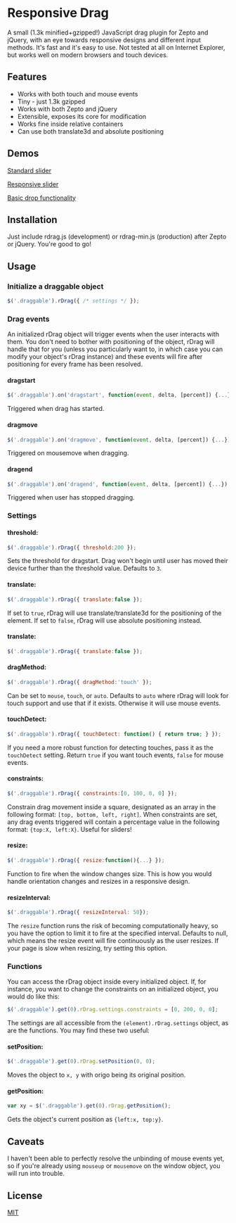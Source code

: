 # Responsive Drag
A small (1.3k minified+gzipped!) JavaScript drag plugin for Zepto and jQuery, with an eye towards responsive designs and different input methods. It's fast and it's easy to use. Not tested at all on Internet Explorer, but works well on modern browsers and touch devices.

## Features
* Works with both touch and mouse events
* Tiny - just 1.3k gzipped
* Works with both Zepto and jQuery
* Extensible, exposes its core for modification
* Works fine inside relative containers
* Can use both translate3d and absolute positioning

## Demos
[Standard slider]

[Responsive slider]

[Basic drop functionality]

## Installation
Just include rdrag.js (development) or rdrag-min.js (production) after Zepto or jQuery. You're good to go!

## Usage
### Initialize a draggable object
```javascript
$('.draggable').rDrag({ /* settings */ });
```


### Drag events
An initialized rDrag object will trigger events when the user interacts with them. You don't need to bother with positioning of the object, rDrag will handle that for you (unless you particularly want to, in which case you can modify your object's rDrag instance) and these events will fire after positioning for every frame has been resolved.

#### dragstart
```javascript
$('.draggable').on('dragstart', function(event, delta, [percent]) {...});
```
Triggered when drag has started.


#### dragmove
```javascript
$('.draggable').on('dragmove', function(event, delta, [percent]) {...});
```
Triggered on mousemove when dragging.


#### dragend
```javascript
$('.draggable').on('dragend', function(event, delta, [percent]) {...});
```
Triggered when user has stopped dragging.


### Settings
#### threshold:
```javascript
$('.draggable').rDrag({ threshold:200 });
```
Sets the threshold for dragstart. Drag won't begin until user has moved their device further than the threshold value. Defaults to `3`.


#### translate:
```javascript
$('.draggable').rDrag({ translate:false });
```
If set to `true`, rDrag will use translate/translate3d for the positioning of the element. If set to `false`, rDrag will use absolute positioning instead.


#### translate:
```javascript
$('.draggable').rDrag({ translate:false });
```


#### dragMethod:
```javascript
$('.draggable').rDrag({ dragMethod:'touch' });
```
Can be set to `mouse`, `touch`, or `auto`. Defaults to `auto` where rDrag will look for touch support and use that if it exists. Otherwise it will use mouse events.


#### touchDetect:
```javascript
$('.draggable').rDrag({ touchDetect: function() { return true; } });
```
If you need a more robust function for detecting touches, pass it as the `touchDetect` setting. Return `true` if you want touch events, `false` for mouse events.


#### constraints:
```javascript
$('.draggable').rDrag({ constraints:[0, 100, 0, 0] });
```
Constrain drag movement inside a square, designated as an array in the following format: `[top, bottom, left, right]`. When constraints are set, any drag events triggered will contain a percentage value in the following format: `{top:X, left:X}`. Useful for sliders!


#### resize:
```javascript
$('.draggable').rDrag({ resize:function(){...} });
```
Function to fire when the window changes size. This is how you would handle orientation changes and resizes in a responsive design.


#### resizeInterval:
```javascript
$('.draggable').rDrag({ resizeInterval: 50});
```
The `resize` function runs the risk of becoming computationally heavy, so you have the option to limit it to fire at the specified interval. Defaults to null, which means the resize event will fire continuously as the user resizes. If your page is slow when resizing, try setting this option.


### Functions
You can access the rDrag object inside every initialized object. If, for instance, you want to change the constraints on an initialized object, you would do like this:
```javascript
$('.draggable').get(0).rDrag.settings.constraints = [0, 200, 0, 0];
```
The settings are all accessible from the `(element).rDrag.settings` object, as are the functions. You may find these two useful:
#### setPosition:
```javascript
$('.draggable').get(0).rDrag.setPosition(0, 0);
```
Moves the object to `x, y` with origo being its original position.

#### getPosition:
```javascript
var xy = $('.draggable').get(0).rDrag.getPosition();
```
Gets the object's current position as `{left:x, top:y}`.

## Caveats
I haven't been able to perfectly resolve the unbinding of mouse events yet, so if you're already using `mouseup` or `mousemove` on the window object, you will run into trouble.

## License
[MIT]

  [Standard slider]: http://rdrag.hal.se/drag0.html
  [Responsive slider]: http://rdrag.hal.se/drag1.html
  [Basic drop functionality]: http://rdrag.hal.se/drag2.html
  [MIT]: http://johanhalse.mit-license.org

    